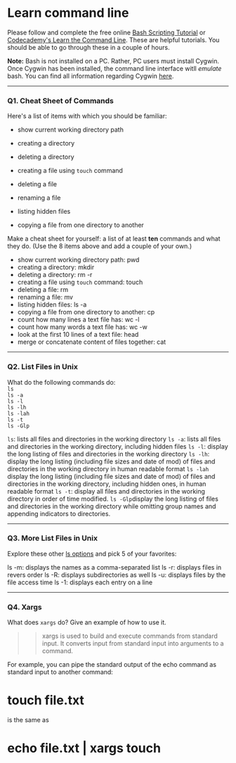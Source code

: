 # Learn command line

Please follow and complete the free online [Bash Scripting Tutorial](https://ryanstutorials.net/bash-scripting-tutorial/) or [Codecademy's Learn the Command Line](https://www.codecademy.com/learn/learn-the-command-line). These are helpful tutorials. You should be able to go through these in a couple of hours.

**Note:** Bash is not installed on a PC. Rather, PC users must install Cygwin. Once Cygwin has been installed, the command line interface witll _emulate_ bash. You can find all information regarding Cygwin [here](https://www.cygwin.com/).

---

### Q1.  Cheat Sheet of Commands  

Here's a list of items with which you should be familiar:  
* show current working directory path
* creating a directory
* deleting a directory
* creating a file using `touch` command

* deleting a file
* renaming a file
* listing hidden files
* copying a file from one directory to another

Make a cheat sheet for yourself: a list of at least **ten** commands and what they do.  (Use the 8 items above and add a couple of your own.)  

> > 
* show current working directory path: pwd
* creating a directory: mkdir <directory name>
* deleting a directory: rm -r <directory name>
* creating a file using `touch` command: touch <filename>
* deleting a file: rm <filename>
* renaming a file: mv <old filename> <new filename>
* listing hidden files: ls -a
* copying a file from one directory to another: cp <filename> <directory>
* count how many lines a text file has: wc -l <filename>
* count how many words a text file has: wc -w <filename>
* look at the first 10 lines of a text file: head <filename>
* merge or concatenate content of files together: cat <filename1> <filename2>





---

### Q2.  List Files in Unix   

What do the following commands do:  
`ls`  
`ls -a`  
`ls -l`  
`ls -lh`  
`ls -lah`  
`ls -t`  
`ls -Glp`  

> > 

`ls`: lists all files and directories in the working directory
`ls -a`: lists all files and directories in the working directory, including hidden files
`ls -l`: display the long listing of files and directories in the working directory
`ls -lh`: display the long listing (including file sizes and date of mod)  of files and directories in the working directory in human readable format
`ls -lah` display the long listing (including file sizes and date of mod) of files and directories in the working directory, including hidden ones, in human readable format
`ls -t`: display all files and directories in the working directory in order of time modified.
`ls -Glp`display the long listing of files and directories in the working directory while omitting group names and appending indicators to directories.

---

### Q3.  More List Files in Unix  

Explore these other [ls options](http://www.techonthenet.com/unix/basic/ls.php) and pick 5 of your favorites:

> > 
ls -m: displays the names as a comma-separated list
ls -r: displays files in revers order
ls -R: displays subdirectories as well
ls -u: displays files by the file access time
ls -1: displays each entry on a line

---

### Q4.  Xargs   

What does `xargs` do? Give an example of how to use it.

> > xargs is used to build and execute commands from standard input. It converts input from standard input into arguments to a command.

For example, you can pipe the standard output of the echo command as standard input to another command:

# touch file.txt
is the same as
# echo file.txt | xargs touch

